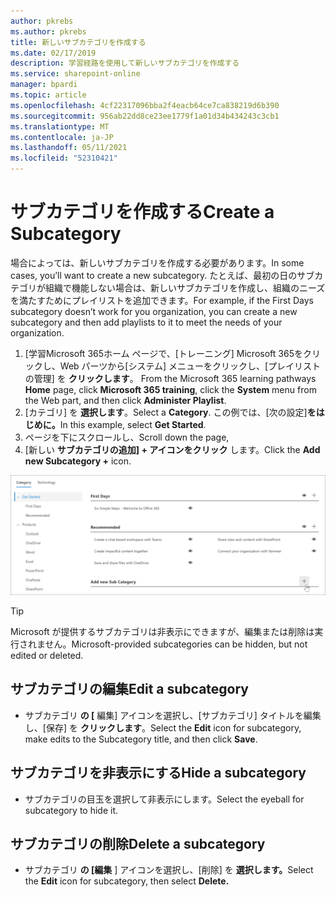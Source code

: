 ```yaml
---
author: pkrebs
ms.author: pkrebs
title: 新しいサブカテゴリを作成する
ms.date: 02/17/2019
description: 学習経路を使用して新しいサブカテゴリを作成する
ms.service: sharepoint-online
manager: bpardi
ms.topic: article
ms.openlocfilehash: 4cf22317096bba2f4eacb64ce7ca838219d6b390
ms.sourcegitcommit: 956ab22dd8ce23ee1779f1a01d34b434243c3cb1
ms.translationtype: MT
ms.contentlocale: ja-JP
ms.lasthandoff: 05/11/2021
ms.locfileid: "52310421"
---
```

# <a name="create-a-subcategory"></a><span data-ttu-id="adaac-103">サブカテゴリを作成する</span><span class="sxs-lookup"><span data-stu-id="adaac-103">Create a Subcategory</span></span> 
<span data-ttu-id="adaac-104">場合によっては、新しいサブカテゴリを作成する必要があります。</span><span class="sxs-lookup"><span data-stu-id="adaac-104">In some cases, you’ll want to create a new subcategory.</span></span> <span data-ttu-id="adaac-105">たとえば、最初の日のサブカテゴリが組織で機能しない場合は、新しいサブカテゴリを作成し、組織のニーズを満たすためにプレイリストを追加できます。</span><span class="sxs-lookup"><span data-stu-id="adaac-105">For example, if the First Days subcategory doesn’t work for you organization, you can create a new subcategory and then add playlists to it to meet the needs of your organization.</span></span> 

1. <span data-ttu-id="adaac-106">[学習Microsoft 365ホーム ページで、[トレーニング] Microsoft 365をクリックし、Web パーツから[システム] メニューをクリックし、[プレイリストの管理] を **クリックします**。 </span><span class="sxs-lookup"><span data-stu-id="adaac-106">From the Microsoft 365 learning pathways **Home** page, click **Microsoft 365 training**, click the **System** menu from the Web part, and then click **Administer Playlist**.</span></span> 
2. <span data-ttu-id="adaac-107">[カテゴリ] を **選択します**。</span><span class="sxs-lookup"><span data-stu-id="adaac-107">Select a **Category**.</span></span> <span data-ttu-id="adaac-108">この例では、[次の設定]**をはじめに。**</span><span class="sxs-lookup"><span data-stu-id="adaac-108">In this example, select **Get Started**.</span></span>  
3. <span data-ttu-id="adaac-109">ページを下にスクロールし、</span><span class="sxs-lookup"><span data-stu-id="adaac-109">Scroll down the page,</span></span> 
3. <span data-ttu-id="adaac-110">[新しい **サブカテゴリの追加] + アイコンをクリック** します。</span><span class="sxs-lookup"><span data-stu-id="adaac-110">Click the **Add new Subcategory +** icon.</span></span>  

![cg-newsubcategory.png](media/cg-newsubcategory.png)

> [!TIP]
> <span data-ttu-id="adaac-112">Microsoft が提供するサブカテゴリは非表示にできますが、編集または削除は実行されません。</span><span class="sxs-lookup"><span data-stu-id="adaac-112">Microsoft-provided subcategories can be hidden, but not edited or deleted.</span></span> 

## <a name="edit-a-subcategory"></a><span data-ttu-id="adaac-113">サブカテゴリの編集</span><span class="sxs-lookup"><span data-stu-id="adaac-113">Edit a subcategory</span></span>
- <span data-ttu-id="adaac-114">サブカテゴリ **の [** 編集] アイコンを選択し、[サブカテゴリ] タイトルを編集し、[保存] を **クリックします**。</span><span class="sxs-lookup"><span data-stu-id="adaac-114">Select the **Edit** icon for subcategory, make edits to the Subcategory title, and then click **Save**.</span></span>

## <a name="hide-a-subcategory"></a><span data-ttu-id="adaac-115">サブカテゴリを非表示にする</span><span class="sxs-lookup"><span data-stu-id="adaac-115">Hide a subcategory</span></span>
- <span data-ttu-id="adaac-116">サブカテゴリの目玉を選択して非表示にします。</span><span class="sxs-lookup"><span data-stu-id="adaac-116">Select the eyeball for subcategory to hide it.</span></span> 

## <a name="delete-a-subcategory"></a><span data-ttu-id="adaac-117">サブカテゴリの削除</span><span class="sxs-lookup"><span data-stu-id="adaac-117">Delete a subcategory</span></span>
- <span data-ttu-id="adaac-118">サブカテゴリ **の [編集** ] アイコンを選択し、[削除] を **選択します。**</span><span class="sxs-lookup"><span data-stu-id="adaac-118">Select the **Edit** icon for subcategory, then select **Delete.**</span></span> 
